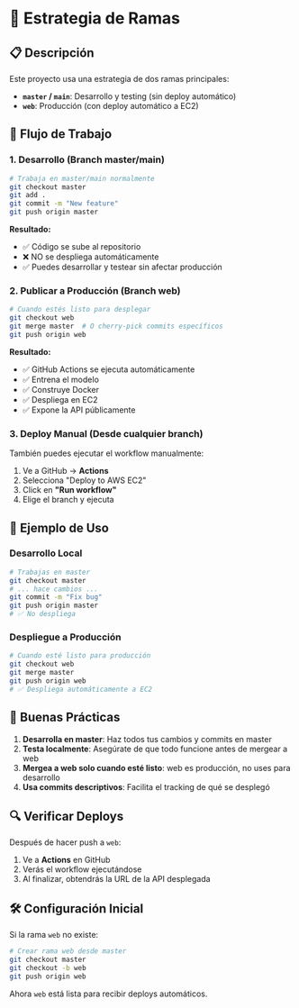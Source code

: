 # 🌿 Estrategia de Ramas

## 📋 Descripción

Este proyecto usa una estrategia de dos ramas principales:

- **`master` / `main`**: Desarrollo y testing (sin deploy automático)
- **`web`**: Producción (con deploy automático a EC2)

## 🔄 Flujo de Trabajo

### 1. Desarrollo (Branch master/main)

```bash
# Trabaja en master/main normalmente
git checkout master
git add .
git commit -m "New feature"
git push origin master
```

**Resultado:** 
- ✅ Código se sube al repositorio
- ❌ NO se despliega automáticamente
- ✅ Puedes desarrollar y testear sin afectar producción

### 2. Publicar a Producción (Branch web)

```bash
# Cuando estés listo para desplegar
git checkout web
git merge master  # O cherry-pick commits específicos
git push origin web
```

**Resultado:**
- ✅ GitHub Actions se ejecuta automáticamente
- ✅ Entrena el modelo
- ✅ Construye Docker
- ✅ Despliega en EC2
- ✅ Expone la API públicamente

### 3. Deploy Manual (Desde cualquier branch)

También puedes ejecutar el workflow manualmente:

1. Ve a GitHub → **Actions**
2. Selecciona "Deploy to AWS EC2"
3. Click en **"Run workflow"**
4. Elige el branch y ejecuta

## 🎯 Ejemplo de Uso

### Desarrollo Local
```bash
# Trabajas en master
git checkout master
# ... hace cambios ...
git commit -m "Fix bug"
git push origin master
# ✅ No despliega
```

### Despliegue a Producción
```bash
# Cuando esté listo para producción
git checkout web
git merge master
git push origin web
# ✅ Despliega automáticamente a EC2
```

## 📝 Buenas Prácticas

1. **Desarrolla en master**: Haz todos tus cambios y commits en master
2. **Testa localmente**: Asegúrate de que todo funcione antes de mergear a web
3. **Mergea a web solo cuando esté listo**: web es producción, no uses para desarrollo
4. **Usa commits descriptivos**: Facilita el tracking de qué se desplegó

## 🔍 Verificar Deploys

Después de hacer push a `web`:

1. Ve a **Actions** en GitHub
2. Verás el workflow ejecutándose
3. Al finalizar, obtendrás la URL de la API desplegada

## 🛠️ Configuración Inicial

Si la rama `web` no existe:

```bash
# Crear rama web desde master
git checkout master
git checkout -b web
git push origin web
```

Ahora `web` está lista para recibir deploys automáticos.

